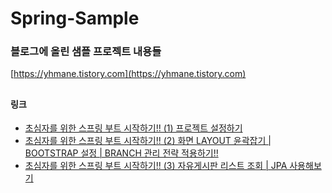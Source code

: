 # Spring-Sample
### 블로그에 올린 샘플 프로젝트 내용들
[https://yhmane.tistory.com](https://yhmane.tistory.com)
##
#### 링크
* [초심자를 위한 스프링 부트 시작하기!! (1) 프로젝트 설정하기](https://yhmane.tistory.com/146) 
* [초심자를 위한 스프링 부트 시작하기!! (2) 화면 LAYOUT 윤곽잡기 | BOOTSTRAP 설정 | BRANCH 관리 전략 적용하기!!](https://yhmane.tistory.com/148)
* [초심자를 위한 스프링 부트 시작하기!! (3) 자유게시판 리스트 조회 | JPA 사용해보기](https://yhmane.tistory.com/151)